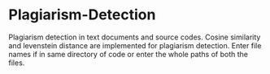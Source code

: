 # Plagiarism-Detection
Plagiarism detection in text documents and source codes.
Cosine similarity and levenstein distance are implemented for plagiarism detection.
Enter file names if in same directory of code or enter the whole paths of both the files.
